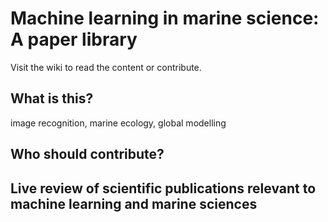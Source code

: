 # Machine learning in marine science: A paper library

Visit the wiki to read the content or contribute.

## What is this?

image recognition, marine ecology, global modelling

## Who should contribute?

## Live review of scientific publications relevant to machine learning and marine sciences

